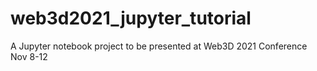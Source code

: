 # web3d2021_jupyter_tutorial
A Jupyter notebook project to be presented at Web3D 2021 Conference Nov 8-12

